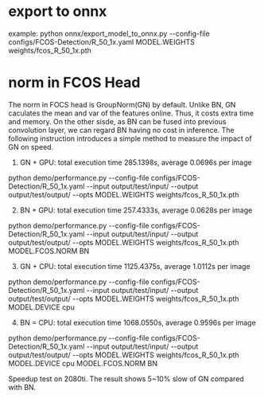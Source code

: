 
# export to onnx
example: python onnx/export_model_to_onnx.py --config-file configs/FCOS-Detection/R_50_1x.yaml MODEL.WEIGHTS weights/fcos_R_50_1x.pth

# norm in FCOS Head
The norm in FOCS head is GroupNorm(GN) by default. Unlike BN, GN caculates the mean and var of the features online. Thus, it costs extra time and memory.
On the other sisde, as BN can be fused into previous convolution layer, we can regard BN having no cost in inference. The following instruction introduces a simple method to measure the impact of GN on speed.

1. GN + GPU: total execution time 285.1398s, average 0.0696s per image

python demo/performance.py --config-file configs/FCOS-Detection/R_50_1x.yaml --input output/test/input/ --output output/test/output/  --opts MODEL.WEIGHTS weights/fcos_R_50_1x.pth

2. BN + GPU: total execution time 257.4333s, average 0.0628s per image

python demo/performance.py --config-file configs/FCOS-Detection/R_50_1x.yaml --input output/test/input/ --output output/test/output/  --opts MODEL.WEIGHTS weights/fcos_R_50_1x.pth MODEL.FCOS.NORM BN

3. GN + CPU: total execution time 1125.4375s, average 1.0112s per image

python demo/performance.py --config-file configs/FCOS-Detection/R_50_1x.yaml --input output/test/input/ --output output/test/output/  --opts MODEL.WEIGHTS weights/fcos_R_50_1x.pth MODEL.DEVICE cpu

4. BN = CPU: total execution time 1068.0550s, average 0.9596s per image

python demo/performance.py --config-file configs/FCOS-Detection/R_50_1x.yaml --input output/test/input/ --output output/test/output/  --opts MODEL.WEIGHTS weights/fcos_R_50_1x.pth MODEL.DEVICE cpu MODEL.FCOS.NORM BN

Speedup test on 2080ti. The result shows 5~10% slow of GN compared with BN.
